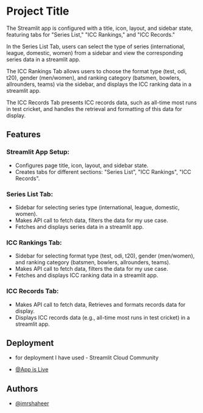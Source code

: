 
# Project Title

The Streamlit app is configured with a title, icon, layout, and sidebar state, featuring tabs for "Series List," "ICC Rankings," and "ICC Records." 

In the Series List Tab, users can select the type of series (international, league, domestic, women) from a sidebar and view the corresponding series data in a streamlit app.

The ICC Rankings Tab allows users to choose the format type (test, odi, t20), gender (men/women), and ranking category (batsmen, bowlers, allrounders, teams) via the sidebar, and displays the ICC ranking data in a streamlit app. 

The ICC Records Tab presents ICC records data, such as all-time most runs in test cricket, and handles the retrieval and formatting of this data for display.


## Features

### Streamlit App Setup:

- Configures page title, icon, layout, and sidebar state.
- Creates tabs for different sections: "Series List", "ICC Rankings", "ICC Records".

### Series List Tab:

- Sidebar for selecting series type (international, league, domestic, women).
- Makes API call to fetch data, filters the data for my use case.
- Fetches and displays series data in a streamlit app.

### ICC Rankings Tab:

- Sidebar for selecting format type (test, odi, t20), gender (men/women), and ranking category (batsmen, bowlers, allrounders, teams).
- Makes API call to fetch data, filters the data for my use case.
- Fetches and displays ICC ranking data in a streamlit app.

### ICC Records Tab:

- Makes API call to fetch data, Retrieves and formats records data for display.
- Displays ICC records data (e.g., all-time most runs in test cricket) in a streamlit app.

## Deployment

- for deployment I have used - Streamlit Cloud Community

- [@App is Live](https://rapidcricbuzzapi-implementation.streamlit.app/)


## Authors

- [@imrshaheer](https://www.github.com/imrshaheer)

